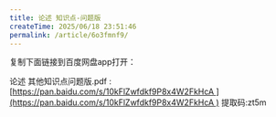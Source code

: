 ```yaml
---
title: 论述 知识点-问题版
createTime: 2025/06/18 23:51:46
permalink: /article/6o3fmnf9/
---
```

复制下面链接到百度网盘app打开：

论述 其他知识点问题版.pdf : [https://pan.baidu.com/s/10kFlZwfdkf9P8x4W2FkHcA ](https://pan.baidu.com/s/10kFlZwfdkf9P8x4W2FkHcA )
提取码:zt5m
